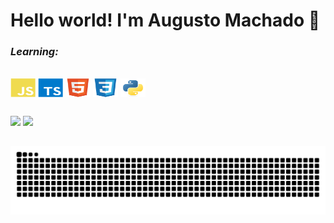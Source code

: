 # Hello world! I'm Augusto Machado 🖖

### ***Learning:***
<div style="display: inline_block"><br>
  <img align="center" alt="Augusto-Js" height="30" width="40" src="https://raw.githubusercontent.com/devicons/devicon/master/icons/javascript/javascript-plain.svg">
  <img align="center" alt="Augusto-Ts" height="30" width="40" src="https://raw.githubusercontent.com/devicons/devicon/master/icons/typescript/typescript-plain.svg">
  <img align="center" alt="Augusto-HTML" height="30" width="40" src="https://raw.githubusercontent.com/devicons/devicon/master/icons/html5/html5-original.svg">
  <img align="center" alt="Augusto-CSS" height="30" width="40" src="https://raw.githubusercontent.com/devicons/devicon/master/icons/css3/css3-original.svg">
  <img align="center" alt="Augusto-Python" height="30" width="40" src="https://raw.githubusercontent.com/devicons/devicon/master/icons/python/python-original.svg">
  
</div>
  
  ##
 
<div> 
  
  <a href="https://instagram.com/guto.machaddo" target="_blank"><img src="https://img.shields.io/badge/-Instagram-%23E4405F?style=for-the-badge&logo=instagram&logoColor=white" target="_blank"></a>
  <a href="https://www.linkedin.com/in/augusto-machado-34a89835a" target="_blank"><img src="https://img.shields.io/badge/-LinkedIn-%230077B5?style=for-the-badge&logo=linkedin&logoColor=white" target="_blank"></a> 
  
</div>

##

<picture>
  <source media="(prefers-color-scheme: dark)" srcset="https://raw.githubusercontent.com/gutomachaddo/gutomachaddo/output/github-contribution-grid-snake-dark.svg">
  <source media="(prefers-color-scheme: light)" srcset="https://raw.githubusercontent.com/gutomachaddo/gutomachaddo/output/github-contribution-grid-snake-dark.svg">
  <img alt="github contribution grid snake animation" src="https://raw.githubusercontent.com/gutomachaddo/gutomachaddo/output/github-contribution-grid-snake.svg">
</picture>
<br><br>
